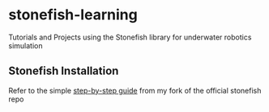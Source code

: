 # stonefish-learning
Tutorials and Projects using the Stonefish library for underwater robotics simulation 

## Stonefish Installation 
Refer to the simple [step-by-step guide](https://github.com/AlePuglisi/stonefish/blob/master/INSTALLATION_TROUBLESHOOTING.md) from my fork of the official stonefish repo 
